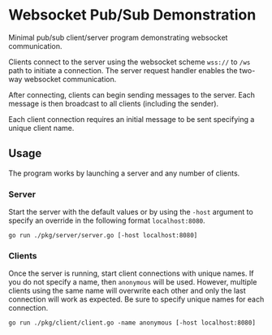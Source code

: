 # Websocket Pub/Sub Demonstration

Minimal pub/sub client/server program demonstrating websocket communication.

Clients connect to the server using the websocket scheme `wss://` to `/ws` path
to initiate a connection. The server request handler enables the two-way
websocket communication.

After connecting, clients can begin sending messages to the server. Each message
is then broadcast to all clients (including the sender).

Each client connection requires an initial message to be sent specifying a
unique client name.

## Usage

The program works by launching a server and any number of clients.

### Server

Start the server with the default values or by using the `-host` argument to
specify an override in the following format `localhost:8080`.

`go run ./pkg/server/server.go [-host localhost:8080]`

### Clients

Once the server is running, start client connections with unique names. If you
do not specify a name, then `anonymous` will be used. However, multiple clients
using the same name will overwrite each other and only the last connection will
work as expected. Be sure to specify unique names for each connection.

`go run ./pkg/client/client.go -name anonymous [-host localhost:8080]`
